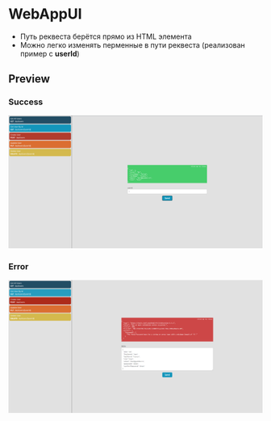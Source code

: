 # WebAppUI

* Путь реквеста берётся прямо из HTML элемента
* Можно легко изменять перменные в пути реквеста (реализован пример с **userId**)

## Preview
### Success
![Success](https://github.com/Flowseal/TravelPractice/blob/hometasks/Lesson6%20(WebUI)/Images/Success.png?raw=true)

### Error
![Error](https://github.com/Flowseal/TravelPractice/blob/hometasks/Lesson6%20(WebUI)/Images/Error.png?raw=true)